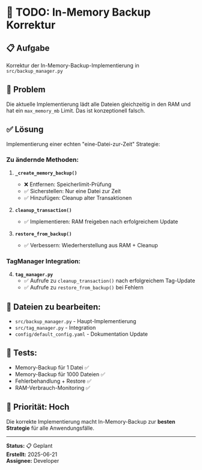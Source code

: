 # 🚧 TODO: In-Memory Backup Korrektur

## 📋 **Aufgabe**
Korrektur der In-Memory-Backup-Implementierung in `src/backup_manager.py`

## 🎯 **Problem**
Die aktuelle Implementierung lädt alle Dateien gleichzeitig in den RAM und hat ein `max_memory_mb` Limit. Das ist konzeptionell falsch.

## ✅ **Lösung**
Implementierung einer echten "eine-Datei-zur-Zeit" Strategie:

### **Zu ändernde Methoden:**

1. **`_create_memory_backup()`**
   - ❌ Entfernen: Speicherlimit-Prüfung
   - ✅ Sicherstellen: Nur eine Datei zur Zeit
   - ✅ Hinzufügen: Cleanup alter Transaktionen

2. **`cleanup_transaction()`** 
   - ✅ Implementieren: RAM freigeben nach erfolgreichem Update

3. **`restore_from_backup()`**
   - ✅ Verbessern: Wiederherstellung aus RAM + Cleanup

### **TagManager Integration:**
4. **`tag_manager.py`**
   - ✅ Aufrufe zu `cleanup_transaction()` nach erfolgreichem Tag-Update
   - ✅ Aufrufe zu `restore_from_backup()` bei Fehlern

## 📝 **Dateien zu bearbeiten:**
- `src/backup_manager.py` - Haupt-Implementierung  
- `src/tag_manager.py` - Integration
- `config/default_config.yaml` - Dokumentation Update

## 🧪 **Tests:**
- Memory-Backup für 1 Datei ✅
- Memory-Backup für 1000 Dateien ✅  
- Fehlerbehandlung + Restore ✅
- RAM-Verbrauch-Monitoring ✅

## 🚀 **Priorität:** Hoch
Die korrekte Implementierung macht In-Memory-Backup zur **besten Strategie** für alle Anwendungsfälle.

---
**Status:** 📋 Geplant  
**Erstellt:** 2025-06-21  
**Assignee:** Developer

